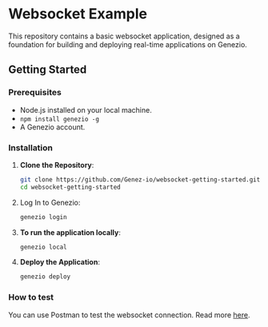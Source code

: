 # Websocket Example

This repository contains a basic websocket application, designed as a foundation for building and deploying real-time applications on Genezio.

## Getting Started

### Prerequisites

- Node.js installed on your local machine.
- `npm install genezio -g`
- A Genezio account.

### Installation

1. **Clone the Repository**:

   ```bash
   git clone https://github.com/Genez-io/websocket-getting-started.git
   cd websocket-getting-started

2. Log In to Genezio:

    ```bash
    genezio login

2. **To run the application locally**: 

    ```bash
    genezio local

3. **Deploy the Application**:
   ```bash
   genezio deploy

### How to test

You can use Postman to test the websocket connection. Read more [here](https://blog.postman.com/postman-supports-websocket-apis/).
